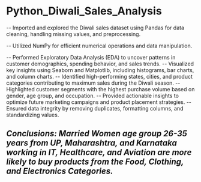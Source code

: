 # Python_Diwali_Sales_Analysis

-- Imported and explored the Diwali sales dataset using Pandas for data cleaning, handling missing values, and preprocessing.

-- Utilized NumPy for efficient numerical operations and data manipulation.

-- Performed Exploratory Data Analysis (EDA) to uncover patterns in customer demographics, spending behavior, and sales trends.
-- Visualized key insights using Seaborn and Matplotlib, including histograms, bar charts, and column charts.
-- Identified high-performing states, cities, and product categories contributing to maximum sales during the Diwali season.
-- Highlighted customer segments with the highest purchase volume based on gender, age group, and occupation.
-- Provided actionable insights to optimize future marketing campaigns and product placement strategies.
-- Ensured data integrity by removing duplicates, formatting columns, and standardizing values.

## *Conclusions: Married Women age group 26-35 years from UP, Maharashtra, and Karnataka working in IT, Healthcare, and Aviation are more likely to buy products from the Food, Clothing, and Electronics Categories.*

